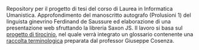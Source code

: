 Repository per il progetto di tesi del corso di Laurea in Informatica Umanistica.
Approfondimento del manoscritto autografo (Prolusioni 1) del linguista ginevrino Ferdinand de Saussure ed elaborazione di una presentazione web sfruttando la libreria Saxon JS. 
Il lavoro si basa sul [progetto di tirocinio](https://github.com/agnesecam/FdS_tirocinio), nel quale verrà integrato un glossario contenente una [raccolta terminologica](https://www.cercleferdinanddesaussure.org/ressources-electroniques/#4) preparata dal professor Giuseppe Cosenza.
